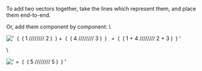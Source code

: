 To add two vectors together, take the lines which represent them, and
place them end-to-end.

Or, add them component by component: \\

!['  (  ( 1 //////// 2 )  ) +  (  ( 4 //////// 3 )  )   =  (  ( 1 + 4 //////// 2 + 3 )  ) '](../dictionary/equation_images/2676.1..png)

\\

![' =  (  ( 5 //////// 5 )  ) '](../dictionary/equation_images/2676.2..png)
